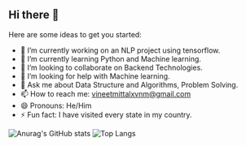 ## Hi there 👋
Here are some ideas to get you started:

- 🔭 I’m currently working on an NLP project using tensorflow.
- 🌱 I’m currently learning Python and Machine learning.
- 👯 I’m looking to collaborate on Backend Technologies.
- 🤔 I’m looking for help with Machine learning.
- 💬 Ask me about Data Structure and Algorithms, Problem Solving.
- 📫 How to reach me: vineetmittalxvnm@gmail.com
- 😄 Pronouns: He/Him
- ⚡ Fun fact: I have visited every state in my country.




![Anurag's GitHub stats](https://github-readme-stats.vercel.app/api?username=VineetMittal007&show_icons=true&theme=radical)
![Top Langs](https://github-readme-stats.vercel.app/api/top-langs/?username=VineetMittal007&hide_progress=true)
